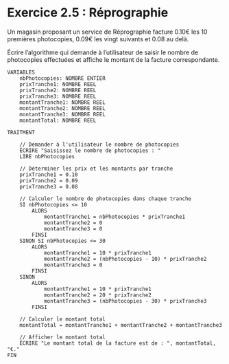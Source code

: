 # Exercice 2.5 : Réprographie
Un magasin proposant un service de Réprographie facture 0.10€ les 10 premières photocopies, 0.09€ les vingt suivants et 0.08 au delà.

Écrire l’algorithme qui demande à l’utilisateur de saisir le nombre de photocopies effectuées et affiche le montant de la facture correspondante.

```
VARIABLES
    nbPhotocopies: NOMBRE ENTIER
    prixTranche1: NOMBRE REEL
    prixTranche2: NOMBRE REEL
    prixTranche3: NOMBRE REEL
    montantTranche1: NOMBRE REEL
    montantTranche2: NOMBRE REEL
    montantTranche3: NOMBRE REEL
    montantTotal: NOMBRE REEL

TRAITMENT 

    // Demander à l'utilisateur le nombre de photocopies
    ÉCRIRE "Saisissez le nombre de photocopies : "
    LIRE nbPhotocopies

    // Déterminer les prix et les montants par tranche
    prixTranche1 = 0.10
    prixTranche2 = 0.09
    prixTranche3 = 0.08

    // Calculer le nombre de photocopies dans chaque tranche
    SI nbPhotocopies <= 10
        ALORS
            montantTranche1 = nbPhotocopies * prixTranche1
            montantTranche2 = 0
            montantTranche3 = 0
        FINSI
    SINON SI nbPhotocopies <= 30
        ALORS
            montantTranche1 = 10 * prixTranche1
            montantTranche2 = (nbPhotocopies - 10) * prixTranche2
            montantTranche3 = 0
        FINSI
    SINON
        ALORS
            montantTranche1 = 10 * prixTranche1
            montantTranche2 = 20 * prixTranche2
            montantTranche3 = (nbPhotocopies - 30) * prixTranche3
        FINSI

    // Calculer le montant total
    montantTotal = montantTranche1 + montantTranche2 + montantTranche3

    // Afficher le montant total
    ÉCRIRE "Le montant total de la facture est de : ", montantTotal, "€."
FIN

```